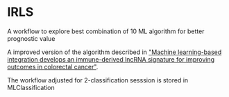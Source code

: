 # IRLS
A workflow to explore best combination of 10 ML algorithm for better prognostic value

A improved version of the algorithm described in ["Machine learning-based integration develops an immune-derived lncRNA signature for improving outcomes in colorectal cancer"](https://www.nature.com/articles/s41467-022-28421-6).

The workflow adjusted for 2-classification sesssion is stored in MLClassification
